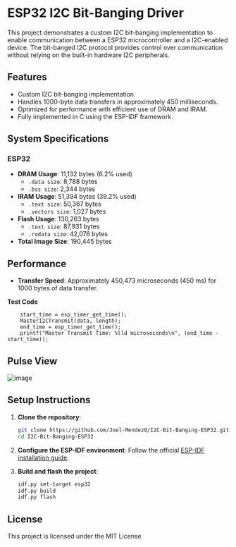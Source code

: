 
# ESP32 I2C Bit-Banging Driver

This project demonstrates a custom I2C bit-banging implementation to enable communication between a ESP32 microcontroller and a I2C-enabled device. The bit-banged I2C protocol provides control over communication without relying on the built-in hardware I2C peripherals.

## Features

- Custom I2C bit-banging implementation.
- Handles 1000-byte data transfers in approximately 450 milliseconds.
- Optimized for performance with efficient use of DRAM and IRAM.
- Fully implemented in C using the ESP-IDF framework.

## System Specifications

### ESP32
- **DRAM Usage**: 11,132 bytes (6.2% used)
  - `.data size`: 8,788 bytes
  - `.bss size`: 2,344 bytes
- **IRAM Usage**: 51,394 bytes (39.2% used)
  - `.text size`: 50,367 bytes
  - `.vectors size`: 1,027 bytes
- **Flash Usage**: 130,263 bytes
  - `.text size`: 87,931 bytes
  - `.rodata size`: 42,076 bytes
- **Total Image Size**: 190,445 bytes

## Performance

- **Transfer Speed**: Approximately 450,473 microseconds (450 ms) for 1000 bytes of data transfer.

**Test Code**
```
	start_time = esp_timer_get_time();
	MasterI2CTransmit(data, length);
	end_time = esp_timer_get_time();
	printf("Master Transmit Time: %lld microseconds\n", (end_time - start_time));
```

## Pulse View

![image](https://github.com/user-attachments/assets/beb5ba5f-e013-4291-903e-85f1863a3554)

## Setup Instructions

1. **Clone the repository**:
   ```bash
   git clone https://github.com/Joel-Mendez0/I2C-Bit-Banging-ESP32.git
   cd I2C-Bit-Banging-ESP32
   ```

2. **Configure the ESP-IDF environment**:
   Follow the official [ESP-IDF installation guide](https://docs.espressif.com/projects/esp-idf/en/latest/esp32/get-started/index.html).

3. **Build and flash the project**:
   ```bash
   idf.py set-target esp32
   idf.py build
   idf.py flash
   ```

## License

This project is licensed under the MIT License
